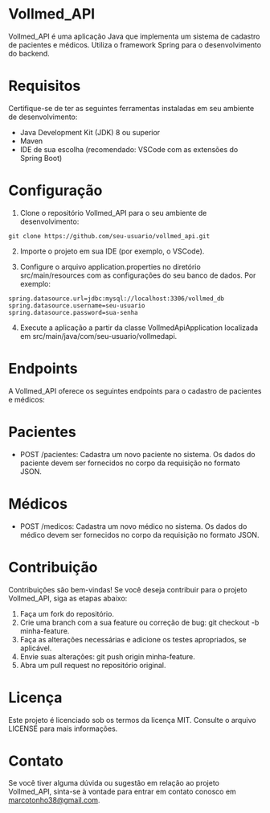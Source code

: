 # Vollmed_API
Vollmed_API é uma aplicação Java que implementa um sistema de cadastro de pacientes e médicos. Utiliza o framework Spring para o desenvolvimento do backend.

# Requisitos
Certifique-se de ter as seguintes ferramentas instaladas em seu ambiente de desenvolvimento:

- Java Development Kit (JDK) 8 ou superior
- Maven
- IDE de sua escolha (recomendado: VSCode com as extensões do Spring Boot)
 
# Configuração

1. Clone o repositório Vollmed_API para o seu ambiente de desenvolvimento:
```
git clone https://github.com/seu-usuario/vollmed_api.git
```
2. Importe o projeto em sua IDE (por exemplo, o VSCode).

3. Configure o arquivo application.properties no diretório src/main/resources com as configurações do seu banco de dados. Por exemplo:
```
spring.datasource.url=jdbc:mysql://localhost:3306/vollmed_db
spring.datasource.username=seu-usuario
spring.datasource.password=sua-senha
```
4. Execute a aplicação a partir da classe VollmedApiApplication localizada em src/main/java/com/seu-usuario/vollmedapi.

# Endpoints
A Vollmed_API oferece os seguintes endpoints para o cadastro de pacientes e médicos:

# Pacientes
- POST /pacientes: Cadastra um novo paciente no sistema. Os dados do paciente devem ser fornecidos no corpo da requisição no formato JSON.

# Médicos
- POST /medicos: Cadastra um novo médico no sistema. Os dados do médico devem ser fornecidos no corpo da requisição no formato JSON.

# Contribuição
Contribuições são bem-vindas! Se você deseja contribuir para o projeto Vollmed_API, siga as etapas abaixo:

1. Faça um fork do repositório.
2. Crie uma branch com a sua feature ou correção de bug: git checkout -b minha-feature.
3. Faça as alterações necessárias e adicione os testes apropriados, se aplicável.
4. Envie suas alterações: git push origin minha-feature.
5. Abra um pull request no repositório original.

# Licença
Este projeto é licenciado sob os termos da licença MIT. Consulte o arquivo LICENSE para mais informações.

# Contato
Se você tiver alguma dúvida ou sugestão em relação ao projeto Vollmed_API, sinta-se à vontade para entrar em contato conosco em marcotonho38@gmail.com.
